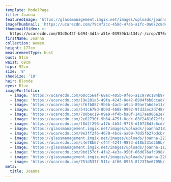 ```yaml
---
template: ModelPage
title: Joanna
featuredImage: 'https://glassmanagement.imgix.net/images/uploads/joanna-111.jpg'
imageThumbnail: 'https://ucarecdn.com/79c4f2cc-458d-47a6-a1fc-0a072c8d4292/'
thumbnailVideo: >-
  https://ucarecdn.com/03d0c42f-b494-4d1a-a51e-03959b1a134c/-/crop/876x1032/755,22/-/preview/
firstName: Joanna
collection: Women
height: 177cm
measurementType: bust
bust: 81cm
waist: 69cm
hips: 92cm
size: '8'
shoeSize: '10'
hair: Blonde
eyes: Blue
imagePortfolio:
  - image: 'https://ucarecdn.com/00cc56ef-68ec-405b-9fe5-a1c979c184b9/'
  - image: 'https://ucarecdn.com/19e281a5-49fa-4243-8e42-6904fbb8ccad/'
  - image: 'https://ucarecdn.com/cf6fb887-9b6b-4acb-a9c4-89ae7a6d5e11/'
  - image: 'https://ucarecdn.com/541c678d-8b9d-4608-9992-9fd32ec2d748/'
  - image: 'https://ucarecdn.com/780bec19-09e9-4f4b-ba8f-1417ae986a2e/'
  - image: 'https://ucarecdn.com/2e02730f-9b64-475f-8cdc-63f2461672ff/'
  - image: 'https://ucarecdn.com/f8d2f296-a17b-4b54-9778-d10728d3c6cd/'
  - image: 'https://glassmanagement.imgix.net/images/uploads/joanna21837.jpg'
  - image: 'https://ucarecdn.com/9e3ff2f6-4678-4bc8-aa09-70d5f627bdcb/'
  - image: 'https://glassmanagement.imgix.net/images/uploads/joanna-223.jpg'
  - image: 'https://ucarecdn.com/c4e78b67-c44f-424f-9873-d18b231d260b/'
  - image: 'https://glassmanagement.imgix.net/images/uploads/joanna-112.jpg'
  - image: 'https://ucarecdn.com/9bd157df-4fa2-4e3a-950f-66d676afc998/'
  - image: 'https://glassmanagement.imgix.net/images/uploads/joanna-220.jpg'
  - image: 'https://ucarecdn.com/751d537f-511c-4f66-8955-8f2376e6705b/'
meta:
  title: Joanna
---
```


